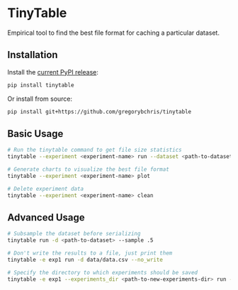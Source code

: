 # TinyTable

Empirical tool to find the best file format for caching a particular dataset.

## Installation

Install the [current PyPI release](https://pypi.org/project/tinytable/):

```bash
pip install tinytable
```

Or install from source:

```bash
pip install git+https://github.com/gregorybchris/tinytable
```

## Basic Usage

```bash
# Run the tinytable command to get file size statistics
tinytable --experiment <experiment-name> run --dataset <path-to-dataset> --trials 3

# Generate charts to visualize the best file format
tinytable --experiment <experiment-name> plot

# Delete experiment data
tinytable --experiment <experiment-name> clean
```

## Advanced Usage

```bash
# Subsample the dataset before serializing
tinytable run -d <path-to-dataset> --sample .5

# Don't write the results to a file, just print them
tinytable -e exp1 run -d data/data.csv --no_write

# Specify the directory to which experiments should be saved
tinytable -e exp1 --experiments_dir <path-to-new-experiments-dir> run -d data/data.csv
```